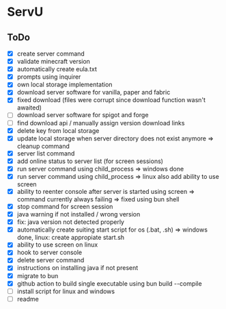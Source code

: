 # ServU

## ToDo

- [x] create server command
- [x] validate minecraft version
- [x] automatically create eula.txt
- [x] prompts using inquirer
- [x] own local storage implementation
- [x] download server software for vanilla, paper and fabric
- [x] fixed download (files were corrupt since download function wasn't awaited)
- [ ] download server software for spigot and forge
- [ ] find download api / manually assign version download links
- [x] delete key from local storage
- [x] update local storage when server directory does not exist anymore => cleanup command
- [x] server list command
- [x] add online status to server list (for screen sessions)
- [x] run server command using child_process => windows done
- [x] run server command using child_process => linux also add ability to use screen
- [x] ability to reenter console after server is started using screen => command currently always failing => fixed using bun shell
- [x] stop command for screen session
- [x] java warning if not installed / wrong version
- [x] fix: java version not detected properly
- [x] automatically create suiting start script for os (.bat, .sh) => windows done, linux: create appropiate start.sh
- [x] ability to use screen on linux
- [x] hook to server console
- [x] delete server command
- [x] instructions on installing java if not present
- [x] migrate to bun
- [x] github action to build single executable using bun build --compile
- [ ] install script for linux and windows
- [ ] readme
